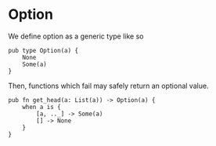# Option

We define option as a generic type like so

```
pub type Option(a) {
    None
    Some(a)
}
```

Then, functions which fail may safely return an optional value.

```
pub fn get_head(a: List(a)) -> Option(a) {
    when a is {
        [a, .._] -> Some(a)
        [] -> None
    }
}
```
